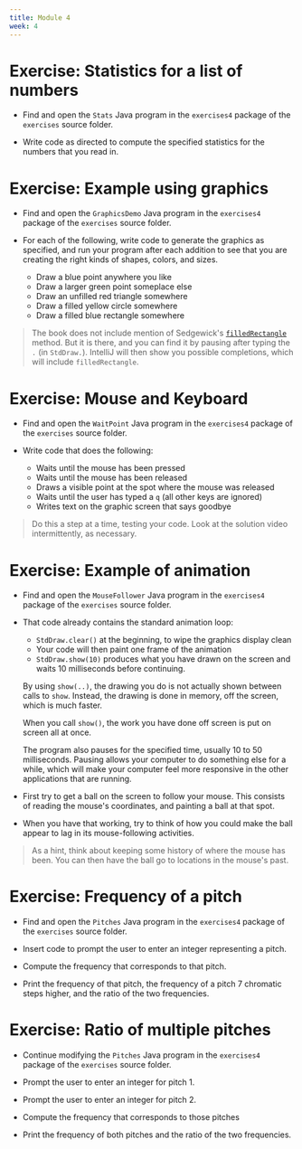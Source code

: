 ```yaml
---
title: Module 4
week: 4
---
```

			   
# Exercise: Statistics for a list of numbers

* Find and open the `Stats` Java program in the `exercises4` package
of the `exercises` source folder.

* Write code as directed to compute the specified statistics for the numbers
that you read in.

# Exercise: Example using graphics

* Find and open the `GraphicsDemo` Java program in the `exercises4` package
of the `exercises` source folder.

* For each of the following, write code to generate the graphics as
specified, and run your program after each addition to see that you are
creating the right kinds of shapes, colors, and sizes.

	* Draw a blue point anywhere you like
	* Draw a larger green point someplace else
	* Draw an unfilled red triangle somewhere
	* Draw a filled yellow circle somewhere
	* Draw a filled blue rectangle somewhere

> The book does not include mention of Sedgewick\'s [`filledRectangle`](https://introcs.cs.princeton.edu/java/stdlib/javadoc/StdDraw.html#filledRectangle-double-double-double-double-) method.  But it is there, and you can find it by pausing after typing the `.` (in `StdDraw.`).  IntelliJ will then show you possible completions, which will include `filledRectangle`.

# Exercise: Mouse and Keyboard

* Find and open the `WaitPoint` Java program in the `exercises4` package
of the `exercises` source folder.

* Write code that does the following:

	* Waits until the mouse has been pressed
	* Waits until the mouse has been released
	* Draws a visible point at the spot where the mouse was released
	* Waits until the user has typed a `q` (all other keys are ignored)
	* Writes text on the graphic screen that says goodbye

> Do this a step at a time, testing your code.  Look at the solution video 
> intermittently, as necessary.

# Exercise: Example of animation


* Find and open the `MouseFollower` Java program in the `exercises4` package
of the `exercises` source folder.

* That code already contains the standard animation loop:

	* `StdDraw.clear()` at the beginning, to wipe the graphics display clean
	* Your code will then paint one frame of the animation
	* `StdDraw.show(10)` produces what you have drawn on the screen and waits 10 milliseconds before continuing.   

	By using `show(..)`, the drawing you do is not actually shown between calls to `show`. Instead, the drawing is done in memory, off the screen, which is much faster.

	When you call `show()`, the work you have done off screen is put on screen all at once. 

	The program also pauses for the specified time, usually 10 to 50 milliseconds.  Pausing allows your computer to do something else for a while, which will make your computer feel more responsive in the other applications that are running.

* First try to get a ball on the screen to follow your mouse.  This
consists of reading the mouse\'s coordinates, and painting a ball at that
spot.

* When you have that working, try to think of how you could make the ball
appear to lag in its mouse-following activities.  


> As a hint, think about
> keeping some history of where the mouse has been. You can then have the
> ball go to locations in the mouse\'s past.

# Exercise: Frequency of a pitch

* Find and open the `Pitches` Java program in the `exercises4` package
of the `exercises` source folder.

* Insert code to prompt the user to enter an integer representing a pitch.

* Compute the frequency that corresponds to that pitch.

* Print the frequency of that pitch, the frequency of a pitch 7 chromatic
steps higher, and the ratio of the two frequencies.

# Exercise: Ratio of multiple pitches

* Continue modifying the `Pitches` Java program in the `exercises4` package
of the `exercises` source folder.

* Prompt the user to enter an integer for pitch 1.

* Prompt the user to enter an integer for pitch 2.

* Compute the frequency that corresponds to those pitches

* Print the frequency of both pitches and the ratio of the two frequencies.
  